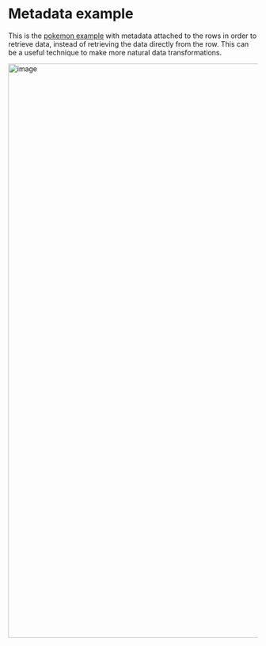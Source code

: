 # Metadata example

This is the [pokemon example](../pokemon) with metadata attached to the rows in
order to retrieve data, instead of retrieving the data directly from the row.
This can be a useful technique to make more natural data transformations.

<img width="1162" alt="image" src="https://user-images.githubusercontent.com/5923958/170801991-d5020bcf-4ef3-4798-8101-392ddfb347c7.png">

